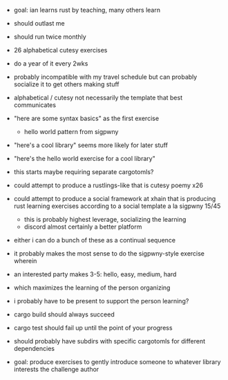 - goal: ian learns rust by teaching, many others learn
- should outlast me
- should run twice monthly

- 26 alphabetical cutesy exercises
- do a year of it every 2wks
- probably incompatible with my travel schedule but can probably socialize
  it to get others making stuff
- alphabetical / cutesy not necessarily the template that best communicates

- "here are some syntax basics" as the first exercise
    -  hello world pattern from sigpwny
- "here's a cool library" seems more likely for later stuff
- "here's the hello world exercise for a cool library"
- this starts maybe requiring separate cargotomls?

- could attempt to produce a rustlings-like that is cutesy poemy x26
- could attempt to produce a social framework at xhain that is producing
  rust learning exercises according to a social template a la sigpwny 15/45
    - this is probably highest leverage, socializing the learning
	- discord almost certainly a better platform

- either i can do a bunch of these as a continual sequence
- it probably makes the most sense to do the sigpwny-style exercise wherein 
- an interested party makes 3-5: hello, easy, medium, hard
- which maximizes the learning of the person organizing
- i probably have to be present to support the person learning?

- cargo build should always succeed
- cargo test should fail up until the point of your progress
- should probably have subdirs with specific cargotomls for different dependencies
- goal: produce exercises to gently introduce someone to whatever library interests the challenge author